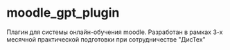 # moodle_gpt_plugin
Плагин для системы онлайн-обучения moodle. Разработан в рамках 3-х месячной практической подготовки при сотрудничестве "ДисТех"
